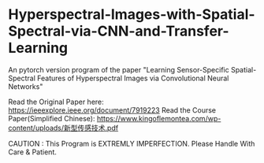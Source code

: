 # Hyperspectral-Images-with-Spatial-Spectral-via-CNN-and-Transfer-Learning
An pytorch version program of the paper "Learning Sensor-Specific Spatial-Spectral Features of Hyperspectral Images via Convolutional Neural Networks"

Read the Original Paper here: https://ieeexplore.ieee.org/document/7919223
Read the Course Paper(Simplified Chinese): https://www.kingoflemontea.com/wp-content/uploads/新型传感技术.pdf

CAUTION : This Program is EXTREMLY IMPERFECTION. Please Handle With Care & Patient.
